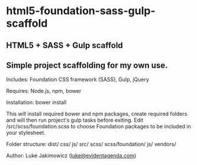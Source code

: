 # html5-foundation-sass-gulp-scaffold

HTML5 + SASS + Gulp scaffold
----------------------------------------------------------------
Simple project scaffolding for my own use.
----------------------------------------------------------------

Includes:
Foundation CSS framework (SASS), Gulp, jQuery

Requires:
Node.js, npm, bower

Installation:
bower install

This will install required bower and npm packages, create required folders and will then run project's gulp tasks before exiting.
Edit /src/scss/foundation.scss to choose Foundation packages to be included in your stylesheet.

Folder structure:
dist/
	css/
	js/
src/
	scss/
		scss/foundation/
	js/
		vendors/

Author:
Luke Jakimowicz (luke@evidentagenda.com)